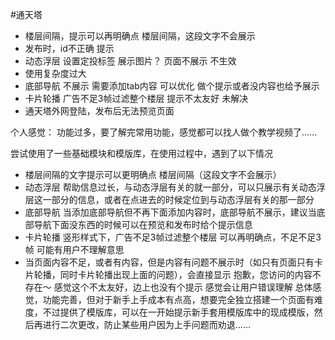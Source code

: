 #通天塔
- 楼层间隔，提示可以再明确点  楼层间隔，这段文字不会展示
- 发布时，id不正确 提示
- 动态浮层 设置定投标签 展示图片？ 页面不展示 不生效
- 使用复杂度过大
- 底部导航 不展示 需要添加tab内容 可以优化 做个提示或者没内容也给予展示
- 卡片轮播 广告不足3帧过滤整个楼层 提示不太友好 未解决
- 通天塔外网登陆，发布后无法预览页面

个人感觉：
功能过多，要了解完常用功能，感觉都可以找人做个教学视频了……

尝试使用了一些基础模块和模版库，在使用过程中，遇到了以下情况
- 楼层间隔的文字提示可以更明确点 楼层间隔（这段文字不会展示）
- 动态浮层 帮助信息过长，与动态浮层有关的就一部分，可以只展示有关动态浮层这一部分的信息，或者在点进去的时候定位到与动态浮层有关的那一部分
- 底部导航 当添加底部导航但不再下面添加内容时，底部导航不展示，建议当底部导航下面没东西的时候可以在预览和发布时给个提示信息
- 卡片轮播 竖形样式下，广告不足3帧过滤整个楼层 可以再明确点，不足不足3帧 可能有用户不理解意思
- 当页面内容不足，或者有内容，但是内容有问题不展示时（如只有页面只有卡片轮播，同时卡片轮播出现上面的问题），会直接显示 抱歉，您访问的内容不存在～  感觉这个不太友好，边上也没有个提示 感觉会让用户错误理解
总体感觉，功能完善，但对于新手上手成本有点高，想要完全独立搭建一个页面有难度，不过提供了模版库，可以在一开始提示新手套用模版库中的现成模版，然后再进行二次更改，防止某些用户因为上手问题而劝退……